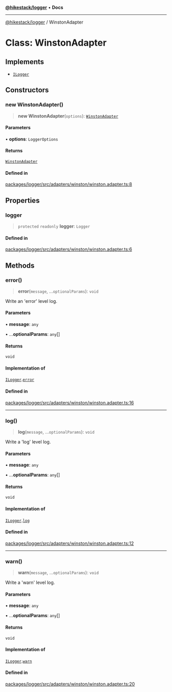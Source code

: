 [**@hikestack/logger**](/official/reference/logger/index.md) • **Docs**

***

[@hikestack/logger](/official/reference/logger/globals.md) / WinstonAdapter

# Class: WinstonAdapter

## Implements

- [`ILogger`](/official/reference/logger/interfaces/ILogger.md)

## Constructors

### new WinstonAdapter()

> **new WinstonAdapter**(`options`): [`WinstonAdapter`](/official/reference/logger/classes/WinstonAdapter.md)

#### Parameters

• **options**: `LoggerOptions`

#### Returns

[`WinstonAdapter`](/official/reference/logger/classes/WinstonAdapter.md)

#### Defined in

[packages/logger/src/adapters/winston/winston.adapter.ts:8](https://github.com/hikestack/hike/blob/06a9d1e14c74906090ab3c3c676c170cb9199e53/packages/logger/src/adapters/winston/winston.adapter.ts#L8)

## Properties

### logger

> `protected` `readonly` **logger**: `Logger`

#### Defined in

[packages/logger/src/adapters/winston/winston.adapter.ts:6](https://github.com/hikestack/hike/blob/06a9d1e14c74906090ab3c3c676c170cb9199e53/packages/logger/src/adapters/winston/winston.adapter.ts#L6)

## Methods

### error()

> **error**(`message`, ...`optionalParams`): `void`

Write an 'error' level log.

#### Parameters

• **message**: `any`

• ...**optionalParams**: `any`[]

#### Returns

`void`

#### Implementation of

[`ILogger`](/official/reference/logger/interfaces/ILogger.md).[`error`](/official/reference/logger/interfaces/ILogger.md#error)

#### Defined in

[packages/logger/src/adapters/winston/winston.adapter.ts:16](https://github.com/hikestack/hike/blob/06a9d1e14c74906090ab3c3c676c170cb9199e53/packages/logger/src/adapters/winston/winston.adapter.ts#L16)

***

### log()

> **log**(`message`, ...`optionalParams`): `void`

Write a 'log' level log.

#### Parameters

• **message**: `any`

• ...**optionalParams**: `any`[]

#### Returns

`void`

#### Implementation of

[`ILogger`](/official/reference/logger/interfaces/ILogger.md).[`log`](/official/reference/logger/interfaces/ILogger.md#log)

#### Defined in

[packages/logger/src/adapters/winston/winston.adapter.ts:12](https://github.com/hikestack/hike/blob/06a9d1e14c74906090ab3c3c676c170cb9199e53/packages/logger/src/adapters/winston/winston.adapter.ts#L12)

***

### warn()

> **warn**(`message`, ...`optionalParams`): `void`

Write a 'warn' level log.

#### Parameters

• **message**: `any`

• ...**optionalParams**: `any`[]

#### Returns

`void`

#### Implementation of

[`ILogger`](/official/reference/logger/interfaces/ILogger.md).[`warn`](/official/reference/logger/interfaces/ILogger.md#warn)

#### Defined in

[packages/logger/src/adapters/winston/winston.adapter.ts:20](https://github.com/hikestack/hike/blob/06a9d1e14c74906090ab3c3c676c170cb9199e53/packages/logger/src/adapters/winston/winston.adapter.ts#L20)
